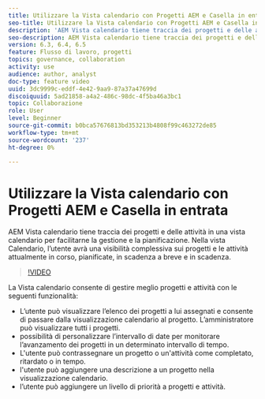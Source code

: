 ```yaml
---
title: Utilizzare la Vista calendario con Progetti AEM e Casella in entrata
seo-title: Utilizzare la Vista calendario con Progetti AEM e Casella in entrata
description: 'AEM Vista calendario tiene traccia dei progetti e delle attività in una vista calendario per facilitarne la gestione e la pianificazione. Nella vista Calendario, l’utente avrà una visibilità complessiva sui progetti e le attività attualmente in corso, pianificate, in scadenza a breve e in scadenza. '
seo-description: AEM Vista calendario tiene traccia dei progetti e delle attività in una vista calendario per facilitarne la gestione e la pianificazione. Nella vista Calendario, l’utente avrà una visibilità complessiva sui progetti e le attività attualmente in corso, pianificate, in scadenza a breve e in scadenza.
version: 6.3, 6.4, 6.5
feature: Flusso di lavoro, progetti
topics: governance, collaboration
activity: use
audience: author, analyst
doc-type: feature video
uuid: 3dc9999c-eddf-4e42-9aa9-87a37a47699d
discoiquuid: 5ad21858-a4a2-486c-98dc-4f5ba46a3bc1
topic: Collaborazione
role: User
level: Beginner
source-git-commit: b0bca57676813bd353213b4808f99c463272de85
workflow-type: tm+mt
source-wordcount: '237'
ht-degree: 0%

---
```



# Utilizzare la Vista calendario con Progetti AEM e Casella in entrata

AEM Vista calendario tiene traccia dei progetti e delle attività in una vista calendario per facilitarne la gestione e la pianificazione. Nella vista Calendario, l’utente avrà una visibilità complessiva sui progetti e le attività attualmente in corso, pianificate, in scadenza a breve e in scadenza.

>[!VIDEO](https://video.tv.adobe.com/v/16804/?quality=12&learn=on)

La Vista calendario consente di gestire meglio progetti e attività con le seguenti funzionalità:

* L’utente può visualizzare l’elenco dei progetti a lui assegnati e consente di passare dalla visualizzazione calendario al progetto. L’amministratore può visualizzare tutti i progetti.
* possibilità di personalizzare l’intervallo di date per monitorare l’avanzamento dei progetti in un determinato intervallo di tempo.
* L&#39;utente può contrassegnare un progetto o un&#39;attività come completato, ritardato o in tempo.
* l&#39;utente può aggiungere una descrizione a un progetto nella visualizzazione calendario.
* l’utente può aggiungere un livello di priorità a progetti e attività.
